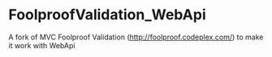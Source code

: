 FoolproofValidation_WebApi
==========================

A fork of MVC Foolproof Validation (http://foolproof.codeplex.com/) to make it work with WebApi
